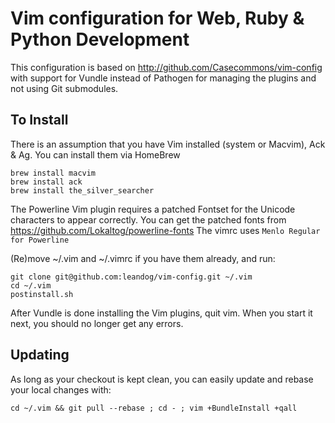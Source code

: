 # Vim configuration for Web, Ruby & Python Development

This configuration is based on http://github.com/Casecommons/vim-config with support for Vundle instead of Pathogen for managing the plugins and not using Git submodules.

## To Install

There is an assumption that you have Vim installed (system or Macvim), Ack & Ag. You can install them via HomeBrew

    brew install macvim
    brew install ack
    brew install the_silver_searcher

The Powerline Vim plugin requires a patched Fontset for the Unicode characters to appear correctly. You can get the patched fonts from https://github.com/Lokaltog/powerline-fonts The vimrc uses `Menlo Regular for Powerline`

(Re)move ~/.vim and ~/.vimrc if you have them already, and run:

    git clone git@github.com:leandog/vim-config.git ~/.vim
    cd ~/.vim
    postinstall.sh

After Vundle is done installing the Vim plugins, quit vim. When you start it next, you should no longer get any errors.


## Updating

As long as your checkout is kept clean, you can easily update and rebase your local changes with:

    cd ~/.vim && git pull --rebase ; cd - ; vim +BundleInstall +qall
